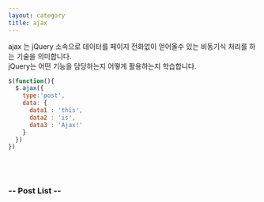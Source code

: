 ```yaml
---
layout: category
title: ajax
---
```


ajax 는 jQuery 소속으로 데이터를 페이지 전화없이 얻어올수 있는 비동기식 처리를 하는 기술을 의미합니다. <br>
jQuery는 어떤 기능을 담당하는지 어떻게 활용하는지 학습합니다.


```js
$(function(){
  $.ajax({
    type:'post',
    data: {
      data1 : 'this',
      data2 : 'is',
      data3 : 'Ajax!'
    }
  })
})
```


<br>
<br>

### -- Post List --
